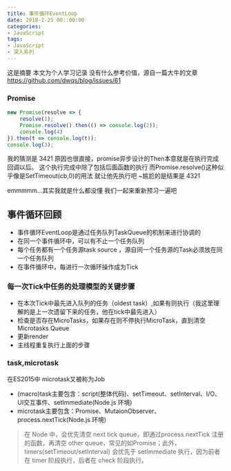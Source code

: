 ```yaml
---
title: 事件循环EventLoop
date: 2018-2-25 00::00:00
categories:
- JavaScript
tags:
- JavaScript
- 深入系列
---
```

这是摘要
本文为个人学习记录
没有什么参考价值，源自一篇大牛的文章
https://github.com/dwqs/blog/issues/61

<!-- more -->

### Promise
``` javascript
new Promise(resolve => {
    resolve(1);
    Promise.resolve().then(() => console.log(2));
    console.log(4)
}).then(t => console.log(t));
console.log(3);
```
我的猜测是
3421
原因也很直接，promise异步设计的Then本意就是在执行完成回调以后。
这个执行完成中除了包括后面函数的执行
而Promise.resolve()这种似乎像是SetTimeout(cb,0)的用法
就让他先执行吧
~尴尬的是结果是
4321

emmmmm...其实我就是什么都没懂
我们一起来重新预习一遍吧

## 事件循环回顾

- 事件循环EventLoop是通过任务队列TaskQueue的机制来进行协调的
- 在同一个事件循环中，可以有不止一个任务队列
- 每个任务都有一个任务源task source ，源自同一个任务源的Task必须放在同一个任务队列
- 在事件循环中，每进行一次循环操作成为Tick
### 每一次Tick中任务的处理模型的关键步骤

- 在本次Tick中最先进入队列的任务（oldest task）,如果有则执行（我这里理解的是上一次遗留下来的任务，他在tick中最先进入）
- 检查是否存在MicroTasks，如果存在则不停执行MicroTask，直到清空 Microtasks Queue
- 更新render
- 主线程重复执行上面的步骤

### task,microtask
在ES2015中 microtask又被称为Job

- (macro)task主要包含：script(整体代码)、setTimeout、setInterval、I/O、UI交互事件、setImmediate(Node.js 环境)
- microtask主要包含：Promise、MutaionObserver、process.nextTick(Node.js 环境)

> 在 Node 中，会优先清空 next tick queue，即通过process.nextTick 注册的函数，再清空 other queue，常见的如Promise；此外，timers(setTimeout/setInterval) 会优先于 setImmediate 执行，因为前者在 timer 阶段执行，后者在 check 阶段执行。